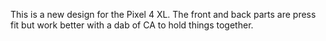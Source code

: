 This is a new design for the Pixel 4 XL. The front and back parts are press fit but work better with a dab of CA to hold things together.
